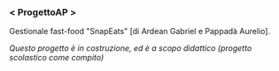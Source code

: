 ### < ProgettoAP >
Gestionale fast-food "SnapEats" [di Ardean Gabriel e Pappadà Aurelio].

_Questo progetto è in costruzione, ed è a scopo didattico (progetto scolastico come compito)_

